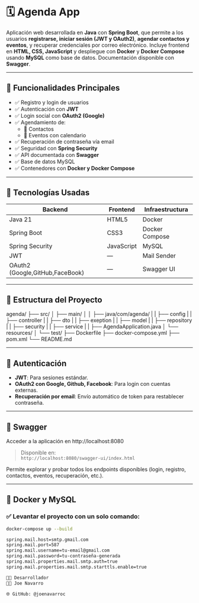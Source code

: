# 🗓️ Agenda App

Aplicación web desarrollada en **Java** con **Spring Boot**, que permite a los usuarios **registrarse, iniciar sesión (JWT y OAuth2)**, **agendar contactos y eventos**, y recuperar credenciales por correo electrónico. Incluye frontend en **HTML, CSS, JavaScript** y despliegue con **Docker** y **Docker Compose** usando **MySQL** como base de datos. Documentación disponible con **Swagger**.

---

## 🚀 Funcionalidades Principales

- ✅ Registro y login de usuarios
- ✅ Autenticación con **JWT**
- ✅ Login social con **OAuth2 (Google)**
- ✅ Agendamiento de:
  - 📇 Contactos
  - 📆 Eventos con calendario
- ✅ Recuperación de contraseña vía email
- ✅ Seguridad con **Spring Security**
- ✅ API documentada con **Swagger**
- ✅ Base de datos MySQL
- ✅ Contenedores con **Docker y Docker Compose**

---

## 🧰 Tecnologías Usadas

| Backend | Frontend | Infraestructura |
|--------|----------|------------------|
| Java 21 | HTML5 | Docker |
| Spring Boot | CSS3 | Docker Compose |
| Spring Security | JavaScript | MySQL |
| JWT | — | Mail Sender |
| OAuth2 (Google,GitHub,FaceBook) | — | Swagger UI |

---

## 📂 Estructura del Proyecto
agenda/
├── src/
│ ├── main/
│ │ ├── java/com/agenda/
| | ├── config
| | ├── controller
| | ├── dto
| | ├── exeption
| | ├── model
| | ├── repository
| | ├── security
| | ├── service
| | ├── AgendaApplication.java
│ └── resources/
│ └── test/
├── Dockerfile
├── docker-compose.yml
├── pom.xml
└── README.md


---

## 🔐 Autenticación

- **JWT**: Para sesiones estándar.
- **OAuth2 con Google, Github, Facebook**: Para login con cuentas externas.
- **Recuperación por email**: Envío automático de token para restablecer contraseña.

---

## 🧪 Swagger
Acceder a la aplicación en
http://localhost:8080
> Disponible en:  
`http://localhost:8080/swagger-ui/index.html`

Permite explorar y probar todos los endpoints disponibles (login, registro, contactos, eventos, recuperación, etc.).

---

## 🐬 Docker y MySQL

### ✅ Levantar el proyecto con un solo comando:

```bash
docker-compose up --build

spring.mail.host=smtp.gmail.com
spring.mail.port=587
spring.mail.username=tu-email@gmail.com
spring.mail.password=tu-contraseña-generada
spring.mail.properties.mail.smtp.auth=true
spring.mail.properties.mail.smtp.starttls.enable=true

🧑‍💻 Desarrollador
👨‍💻 Joe Navarro

🌐 GitHub: @joenavarroc
